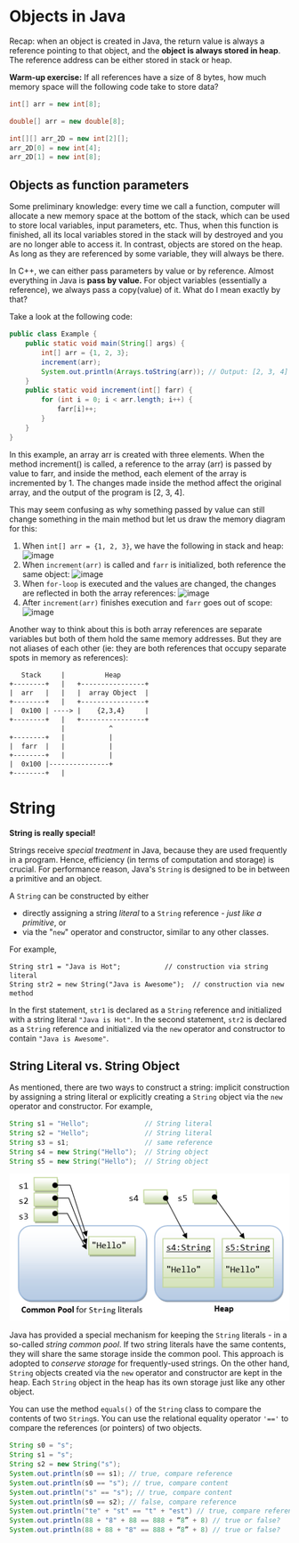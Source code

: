 # Objects in Java

Recap: when an object is created in Java, the return value is always a reference pointing to that object, and the **object is always stored in heap**. The reference address can be either stored in stack or heap.

**Warm-up exercise:** If all references have a size of 8 bytes, how much memory space will the following code take to store data?

```Java
int[] arr = new int[8];
```

```Java
double[] arr = new double[8];
```

```Java
int[][] arr_2D = new int[2][];
arr_2D[0] = new int[4];
arr_2D[1] = new int[8];
```

## Objects as function parameters

Some preliminary knowledge: every time we call a function, computer will allocate a new memory space at the bottom of the stack, which can be used to store local variables, input parameters, etc. Thus, when this function is finished, all its local variables stored in the stack will by destroyed and you are no longer able to access it. In contrast, objects are stored on the heap. As long as they are referenced by some variable, they will always be there.

In C++, we can either pass parameters by value or by reference. Almost everything in Java is **pass by value.** For object variables (essentially a reference), we always pass a copy(value) of it. What do I mean exactly by that?

Take a look at the following code:

```java
public class Example {
    public static void main(String[] args) {
        int[] arr = {1, 2, 3};
        increment(arr);
        System.out.println(Arrays.toString(arr)); // Output: [2, 3, 4]
    }
    public static void increment(int[] farr) {
        for (int i = 0; i < arr.length; i++) {
            farr[i]++;
        }
    }
}
```

In this example, an array arr is created with three elements. When the method increment() is called, a reference to the array (arr) is passed by value to farr, and inside the method, each element of the array is incremented by 1. The changes made inside the method affect the original array, and the output of the program is \[2, 3, 4\].

This may seem confusing as why something passed by value can still change something in the main method but let us draw the memory diagram for this:

1.  When `int[] arr = {1, 2, 3}`, we have the following in stack and heap:
    ![image](https://user-images.githubusercontent.com/45400093/230513465-2a4013c7-7ab5-40c8-b638-1741905cee14.png)
2.  When `increment(arr)` is called and `farr` is initialized, both reference the same object:
    ![image](https://user-images.githubusercontent.com/45400093/230513856-39c786d1-2fd7-439a-bf52-917e09bac635.png)
3.  When `for-loop` is executed and the values are changed, the changes are reflected in both the array references:
    ![image](https://user-images.githubusercontent.com/45400093/230513417-dbd83ac9-c3b1-427d-ad58-43061a514e91.png)
4.  After `increment(arr)` finishes execution and `farr` goes out of scope:
    ![image](https://user-images.githubusercontent.com/45400093/230513523-8ac5fdce-b442-4886-8432-dee480a28d39.png)

Another way to think about this is both array references are separate variables but both of them hold the same memory addresses. But they are not aliases of each other (ie: they are both references that occupy separate spots in memory as references):

```
   Stack     |          Heap
+--------+   |   +----------------+
|  arr   |   |   |  array Object  |
+--------+   |   +----------------+
|  0x100 | ----> |    {2,3,4}     |
+--------+   |   +----------------+
             |           ^
+--------+   |           |
|  farr  |   |           |
+--------+   |           |
|  0x100 |---------------+
+--------+   |
```

# String

**String is really special!**

Strings receive *special treatment* in Java, because they are used frequently in a program. Hence, efficiency (in terms of computation and storage) is crucial. For performance reason, Java's `String` is designed to be in between a primitive and an object.

A `String` can be constructed by either

- directly assigning a string *literal* to a `String` reference - *just like a primitive*, or
- via the "`new`" operator and constructor, similar to any other classes.

For example,

```
String str1 = "Java is Hot";           // construction via string literal
String str2 = new String("Java is Awesome");  // construction via new method
```

In the first statement, `str1` is declared as a `String` reference and initialized with a string literal `"Java is Hot"`. In the second statement, `str2` is declared as a `String` reference and initialized via the `new` operator and constructor to contain `"Java is Awesome"`.

## String Literal vs. String Object

As mentioned, there are two ways to construct a string: implicit construction by assigning a string literal or explicitly creating a `String` object via the `new` operator and constructor. For example,

```Java
String s1 = "Hello";              // String literal
String s2 = "Hello";              // String literal
String s3 = s1;                   // same reference
String s4 = new String("Hello");  // String object
String s5 = new String("Hello");  // String object
```

![c6637d410f0c4ef0d4aef1cafe71942d.png](_resources/c6637d410f0c4ef0d4aef1cafe71942d.png)

Java has provided a special mechanism for keeping the `String` literals - in a so-called *string common pool*. If two string literals have the same contents, they will share the same storage inside the common pool. This approach is adopted to *conserve storage* for frequently-used strings. On the other hand, `String` objects created via the `new` operator and constructor are kept in the heap. Each `String` object in the heap has its own storage just like any other object.

You can use the method `equals()` of the `String` class to compare the contents of two `String`s. You can use the relational equality operator `'=='` to compare the references (or pointers) of two objects.

```Java
String s0 = "s";
String s1 = "s";
String s2 = new String("s");
System.out.println(s0 == s1); // true, compare reference
System.out.println(s0 == "s"); // true, compare content
System.out.println("s" == "s"); // true, compare content
System.out.println(s0 == s2); // false, compare reference
System.out.println("te" + "st" == "t" + "est") // true, compare reference
System.out.println(88 + "8" + 88 == 888 + “8” + 8) // true or false?
System.out.println(88 + 88 + "8" == 888 + “8” + 8) // true or false?
```
